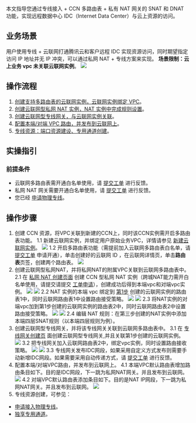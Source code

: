 ﻿本文指导您通过专线接入 + CCN 多路由表 + 私有 NAT 网关的 SNAT 和 DNAT 功能，实现远程数据中心 IDC（Internet Data Center）与云上资源的访问。

## 业务场景
用户使用专线 + 云联网打通腾讯云和客户远程 IDC 实现资源访问，同时期望指定访问 IP 地址并无 IP 冲突，可以通过私网 NAT + 专线方案来实现。
**场景限制：云上业务 vpc 未关联云联网实例**。
![](https://qcloudimg.tencent-cloud.cn/raw/096c8ed8f0e5102b98e0dd5d0ab7217e.png)

## 操作流程
1. [创建支持多路由表的云联网实例，云联网实例绑定 VPC](#step1)。
2. [创建云联网型私网 NAT 实例，NAT 实例中完成规则设置](#step2)。
3. [创建云联网型专线网关，与云联网实例关联](#step3)。
4. [配置本端/对端 VPC 路由，并发布到云联网上](#step4)。
5. [专线资源：端口资源建设、专用通道创建](#step5)。

## 实操指引
### 前提条件
- 云联网多路由表需开通白名单使用，请 [提交工单](https://console.cloud.tencent.com/workorder/category) 进行反馈。
- 私网 NAT 网关需要开通白名单使用，请 [提交工单](https://console.cloud.tencent.com/workorder/category) 进行反馈。
- 您已经 [申请物理专线](https://cloud.tencent.com/document/product/216/48586)。

## 操作步骤
1. [](id:step1)创建 CCN 资源，将VPC关联到新建的CCN上，同时该CCN实例需开启多路由表功能。
1.1 新建云联网实例，并绑定用户原始业务VPC，详情请参见 [新建云联网实例](https://cloud.tencent.com/document/product/877/18752)。
![](https://qcloudimg.tencent-cloud.cn/raw/954245107aa863a6cd5911d476ecb9df.png)
1.2 开启多路由表功能（需提前加入云联网多路由表白名单，请 [提交工单](https://console.cloud.tencent.com/workorder/category) 申请开通），单击创建好的云联网 ID ，在云联网详情页，单击**路由表**页签，创建两个路由表。
![](https://qcloudimg.tencent-cloud.cn/raw/f594f54fa368c95dd78c106377794963.png)
2. [](id:step2)创建云联网型私网NAT，并将私网NAT的附属VPC关联到云联网多路由表中。
2.1 在 [私网 NAT 创建页面](https://console.cloud.tencent.com/vpc/intranat?rid=1) 创建 CCN 型私网 NAT 实例（跨城NAT能力需开白名单使用，请提交请提交 [工单申请](https://console.cloud.tencent.com/workorder/category)），创建成功后得到本端vpc和对端vpc实例。
![](https://qcloudimg.tencent-cloud.cn/raw/005d0aae3c0a2b8705da78592d9cc756.png)
![](https://qcloudimg.tencent-cloud.cn/raw/e0d7e0ed36b0bd98bd851e365ced2b10.png)
2.2 NAT 实例的本端 vpc 绑定到 [第1步](#step1) 创建的云联网实例的路由表1中，同时云联网路由表1中设置路由接受策略。
![](https://qcloudimg.tencent-cloud.cn/raw/f11b4450fca8d4688c158a328135ba94.png)
![](https://qcloudimg.tencent-cloud.cn/raw/f28d7d75d397ef90cc517a2f7bd4c354.png)
2.3 将NAT实例的对端vpc加到第1步创建的云联网实例的路由表2中，同时云联网路由表2中设置路由接受策略。
![](https://qcloudimg.tencent-cloud.cn/raw/aee5e86c5aaa7411790b8dd9fae6b927.png)
![](https://qcloudimg.tencent-cloud.cn/raw/1170a7cacb9f43f47ee34b538e22627e.png)
2.4 编辑 NAT 规则：在第三步创建的NAT实例中添加本端四层SNAT规则（以本端四层规则为例）。
3. [](id:step3)创建云联网型专线网关，并将该专线网关关联到云联网多路由表中。
3.1 在 [专线网关创建页](https://console.cloud.tencent.com/vpc/dcgw?rid=1) 面创建云联网型专线网关,并且关联第1步创建的云联网实例。
![](https://qcloudimg.tencent-cloud.cn/raw/0e20170dd59d8f1e763cfab694542223.png)
3.2 把专线网关加入云联网路由表2中，绑定vpc实例，同时设置路由接收策略。
![](https://qcloudimg.tencent-cloud.cn/raw/063920cddc8bd96738a4d22c8bd1d589.png)
![](https://qcloudimg.tencent-cloud.cn/raw/8c9d7aa450b6e4756be540401200a791.png)
3.3 专线网关发布IDC网段，如果采用自定义方式发布则需要手动新增IDC网段。如果需要采用自动传递方式，请 [提交工单](https://console.cloud.tencent.com/workorder/category) 进行反馈。
4. [](id:step4)配置本端/对端VPC路由，并发布到云联网上。
4.1 本端VPC默认路由表增加路由条目如下。目的是IDC网段，下一跳为私网NAT网关。并且发布到云联网。
![](https://qcloudimg.tencent-cloud.cn/raw/abe3b31eae900b8034beb103b9091b4b.png)
4.2 对端VPC默认路由表添加条目如下。目的是NAT IP网段，下一跳为私网NAT网关。并且发布到云联网。
![](https://qcloudimg.tencent-cloud.cn/raw/0d3576689af1453d360f5cac542c1c07.png)
5. [](id:step5)专线资源创建，可参见：
- [申请接入物理专线](https://cloud.tencent.com/document/product/216/48586)。
- [独享专用通道](https://cloud.tencent.com/document/product/216/74769)。